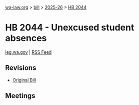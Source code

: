 [wa-law.org](/) > [bill](/bill/) > [2025-26](/bill/2025-26/) > [HB 2044](/bill/2025-26/hb/2044/)

# HB 2044 - Unexcused student absences
[leg.wa.gov](https://app.leg.wa.gov/billsummary?BillNumber=2044&Year=2025&Initiative=false) | [RSS Feed](./rss.xml)

## Revisions
* [Original Bill](1/)

## Meetings